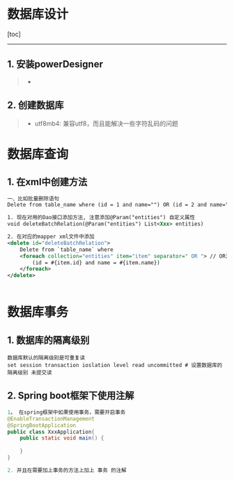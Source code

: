 # 数据库设计



[toc]

------

## 1. 安装powerDesigner

> * 
>

## 2. 创建数据库

> * utf8mb4: 兼容utf8，而且能解决一些字符乱码的问题





# 数据库查询

## 1. 在xml中创建方法

```xml
一、比如批量删除语句
Delete from table_name where (id = 1 and name="") OR (id = 2 and name="") OR ...

1. 现在对用的Dao接口添加方法, 注意添加@Param("entities") 自定义属性
void deleteBatchRelation(@Param("entities") List<Xxx> entities)

2. 在对应的mapper xml文件中添加
<delete id="deleteBatchRelation">
	Delete from `table_name` where
    <foreach collection="entities" item="item" separator=" OR "> // OR注意加上前后空格
    	(id = #{item.id} and name = #{item.name})
    </foreach>
</delete>
    
```

# 数据库事务

## 1. 数据库的隔离级别

```shell
数据库默认的隔离级别是可重复读
set session transaction ioslation level read uncommitted # 设置数据库的隔离级别 未提交读 
```

## 2. Spring boot框架下使用注解 

```java
1。 在spring框架中如果使用事务，需要开启事务
@EnableTransactionManagement
@SpringBootApplication
public class XxxApplication{
    public static void main() {
        
    }
}

2. 并且在需要加上事务的方法上加上 事务 的注解
  
```

